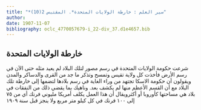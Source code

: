 ```yaml
---
title: "*سير العلم : خارطة الولايات المتحدة*. المقتبس 2(10)"
author: 
date: 1907-11-07
bibliography: oclc_4770057679-i_22-div_37.d1e4657.bib
---
```




##  خارطة الولايات المتحدة 


 شرعت حكومة الولايات المتحدة في رسم مصور لتلك البلاد لم يعيد مثله حتى الآن في رسم الأرض فأخذت كل ولاية تقيس وتمسح وتذكر ما جد من القرى والدساكر والمدن ويقولون أن حكومة الاسكا تجتهد من وراء الغاية في رسم بلادها لتضمها إلى خارطة تلك البلاد مع أن القسم الأعظم منها لم يكشف بعد. وناهيك بما يقضي ذلك من النفقات في بلاد هي مساحتها كأوروبا أو أكثرويقال أن هذا العمل يكلف أمريكا مليوني فرنك أي من  ٧٥  إلى  ١٠٠  فرنك في كل كيلو متر مربع ولا ينجز قبل سنة  ١٩٠٩ 
